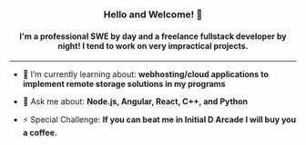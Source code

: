<h3 align = "center">Hello and Welcome! 👋</h3>
<h4 align = "center">I'm a professional SWE by day and a freelance fullstack developer by night! I tend to work on very impractical projects.</h4>

---

- 🌱 I’m currently learning about: **webhosting/cloud applications to implement remote storage solutions in my programs**

- 💬 Ask me about: **Node.js, Angular, React, C++, and Python**

- ⚡ Special Challenge: **If you can beat me in Initial D Arcade I will buy you a coffee.**
